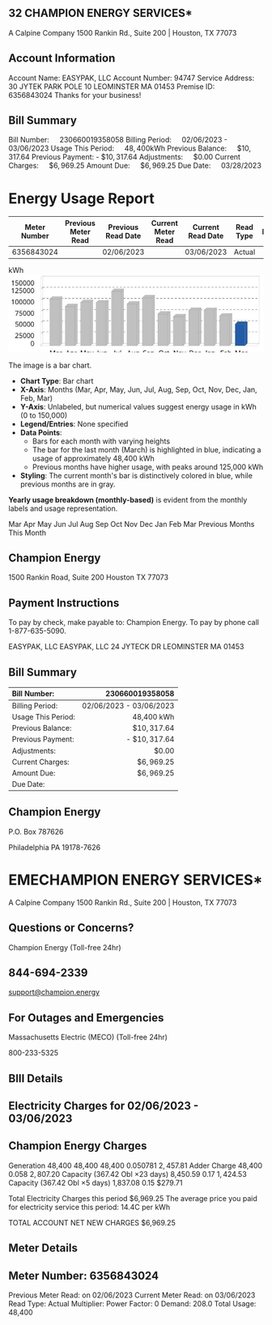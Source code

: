 ## 32 CHAMPION ENERGY SERVICES*

A Calpine Company
1500 Rankin Rd., Suite 200 | Houston, TX 77073

## Account Information

Account Name: EASYPAK, LLC
Account Number: 94747
Service Address: 30 JYTEK PARK POLE 10
LEOMINSTER MA 01453
Premise ID: $\quad 6356843024$
Thanks for your business!

## Bill Summary

Bill Number: $\quad 230660019358058$
Billing Period: $\quad 02 / 06 / 2023$ - 03/06/2023
Usage This Period: $\quad 48,400 \mathrm{kWh}$
Previous Balance: $\quad \$ 10,317.64$
Previous Payment: - $\$ 10,317.64$
Adjustments: $\quad \$ 0.00$
Current Charges: $\quad \$ 6,969.25$
Amount Due: $\quad \$ 6,969.25$
Due Date: $\quad 03 / 28 / 2023$

# Energy Usage Report 

| Meter Number | Previous Meter Read | Previous Read Date | Current Meter <br> Read | Current Read Date | Read Type | Multiplier | Total Usage | Demand | Power Factor |
| :--: | :--: | :--: | :--: | :--: | :--: | :--: | :--: | :--: | :--: |
| 6356843024 |  | 02/06/2023 |  | 03/06/2023 | Actual |  | 48,400 | 208.0 | 0 |

kWh
![](images/img-0.jpeg)

The image is a bar chart.

- **Chart Type**: Bar chart
- **X-Axis**: Months (Mar, Apr, May, Jun, Jul, Aug, Sep, Oct, Nov, Dec, Jan, Feb, Mar)
- **Y-Axis**: Unlabeled, but numerical values suggest energy usage in kWh (0 to 150,000)
- **Legend/Entries**: None specified
- **Data Points**: 
  - Bars for each month with varying heights
  - The bar for the last month (March) is highlighted in blue, indicating a usage of approximately 48,400 kWh
  - Previous months have higher usage, with peaks around 125,000 kWh
- **Styling**: The current month's bar is distinctively colored in blue, while previous months are in gray.

**Yearly usage breakdown (monthly-based)** is evident from the monthly labels and usage representation.

Mar Apr May Jun Jul Aug Sep Oct Nov Dec Jan Feb Mar
Previous Months
This Month

## Champion Energy

1500 Rankin Road, Suite 200
Houston TX 77073

## Payment Instructions

To pay by check, make payable to: Champion Energy. To pay by phone call 1-877-635-5090.

EASYPAK, LLC
EASYPAK, LLC
24 JYTECK DR
LEOMINSTER MA 01453

## Bill Summary

| Bill Number: | 230660019358058 |
| :-- | --: |
| Billing Period: | $02 / 06 / 2023$ - 03/06/2023 |
| Usage This Period: | 48,400 kWh |
| Previous Balance: | $\$ 10,317.64$ |
| Previous Payment: | - $\$ 10,317.64$ |
| Adjustments: | $\$ 0.00$ |
| Current Charges: | $\$ 6,969.25$ |
| Amount Due: | $\$ 6,969.25$ |
| Due Date: |  |

## Champion Energy

P.O. Box 787626

Philadelphia PA 19178-7626

# EMECHAMPION ENERGY SERVICES* 

A Calpine Company
1500 Rankin Rd., Suite 200 | Houston, TX 77073

## Questions or Concerns?

Champion Energy (Toll-free 24hr)

## 844-694-2339

support@champion.energy

## For Outages and Emergencies

Massachusetts Electric (MECO) (Toll-free 24hr)

800-233-5325

## BIII Details

## Electricity Charges for 02/06/2023 - 03/06/2023

## Champion Energy Charges

Generation
48,400
48,400
48,400
0.050781
$2,457.81$
Adder Charge
48,400
0.058
$2,807.20$
Capacity (367.42 Obl $\times 23$ days)
8,450.59
0.17
$1,424.53$
Capacity (367.42 Obl $\times 5$ days)
1,837.08
0.15
\$279.71

Total Electricity Charges this period \$6,969.25
The average price you paid for electricity service this period:
14.4C per kWh

TOTAL ACCOUNT NET NEW CHARGES \$6,969.25

## Meter Details

## Meter Number: 6356843024

Previous Meter Read: on 02/06/2023
Current Meter Read: on 03/06/2023
Read Type: Actual Multiplier:
Power Factor: 0
Demand: 208.0
Total Usage: 48,400

